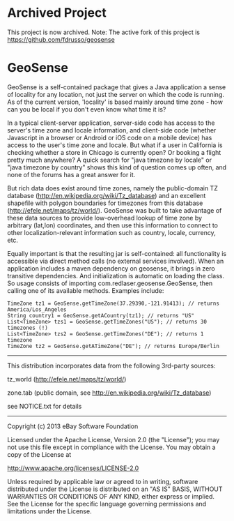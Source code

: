 Archived Project
================
This project is now archived.
Note: The active fork of this project is https://github.com/fdrusso/geosense


GeoSense
========

GeoSense is a self-contained package that gives a Java application a sense 
of locality for any location, not just the server on which the code is 
running. As of the current version, 'locality' is based mainly around
time zone - how can you be local if you don't even know what time it is?

In a typical client-server application, server-side code has access to the
server's time zone and locale information, and client-side code (whether 
Javascript in a browser or Android or iOS code on a mobile device) has access 
to the user's time zone and locale. But what if a user in California is 
checking whether a store in Chicago is currently open? Or booking a flight 
pretty much anywhere? A quick search for "java timezone by locale" or 
"java timezone by country" shows this kind of question comes up often, and 
none of the forums has a great answer for it. 

But rich data does exist around time zones, namely the public-domain TZ 
database (http://en.wikipedia.org/wiki/Tz_database) and an excellent shapefile 
with polygon boundaries for timezones from this database
(http://efele.net/maps/tz/world/). GeoSense was built to take advantage of 
these data sources to provide low-overhead lookup of time zone by arbitrary 
(lat,lon) coordinates, and then use this information to connect to other 
localization-relevant information such as country, locale, currency, etc.

Equally important is that the resulting jar is self-contained: all functionality 
is accessible via direct method calls (no external services involved). When an
application includes a maven dependency on geosense, it brings in zero
transitive dependencies. And initialization is automatic on loading the class.
So usage consists of importing com.redlaser.geosense.GeoSense, then calling one
of its available methods. Examples include:

	TimeZone tz1 = GeoSense.getTimeZone(37.29390,-121.91413); // returns America/Los_Angeles
	String country1 = GeoSense.getACountry(tz1); // returns "US"
	List<TimeZone> tzs1 = GeoSense.getTimeZones("US"); // returns 30 timezones (!)
	List<TimeZone> tzs2 = GeoSense.getTimeZones("DE"); // returns 1 timezone
	TimeZone tz2 = GeoSense.getATimeZone("DE"); // returns Europe/Berlin

------------------------------
This distribution incorporates data from the following 3rd-party sources:

tz_world (http://efele.net/maps/tz/world/)

zone.tab (public domain, see http://en.wikipedia.org/wiki/Tz_database)

see NOTICE.txt for details

-------------------------------------------
Copyright (c) 2013 eBay Software Foundation

Licensed under the Apache License, Version 2.0 (the "License");
you may not use this file except in compliance with the License.
You may obtain a copy of the License at

http://www.apache.org/licenses/LICENSE-2.0

Unless required by applicable law or agreed to in writing, software
distributed under the License is distributed on an "AS IS" BASIS,
WITHOUT WARRANTIES OR CONDITIONS OF ANY KIND, either express or implied.
See the License for the specific language governing permissions and
limitations under the License. 
